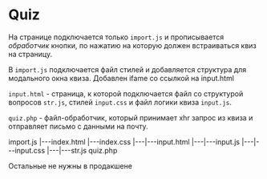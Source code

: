 # Quiz

На странице подключается только `import.js` и прописывается *обработчик* кнопки, по нажатию на которую должен встраиваться квиз на страницу.

В `import.js` подключается файл стилей и добавляется структура для модального окна квиза. Добавлен ifame со ссылкой на input.html

`input.html` - страница, к которой подключается файл со структурой вопросов `str.js`, стилей `input.css` и файл логики квиза `input.js`.

`quiz.php` - файл-обработчик, который принимает xhr запрос из квиза и отправляет письмо с данными на почту.

import.js
|---index.html
|---index.css
|---|---input.html
|---|---input.js
|---|---input.css
|---|---str.js
quiz.php

Остальные не нужны в продакшене